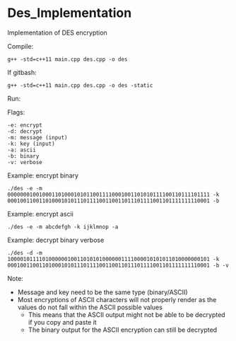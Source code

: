 # Des_Implementation
Implementation of DES encryption

Compile:

`g++ -std=c++11 main.cpp des.cpp -o des`

If gitbash:

`g++ -std=c++11 main.cpp des.cpp -o des -static`

Run:

Flags:
```
-e: encrypt
-d: decrypt
-m: message (input)
-k: key (input)
-a: ascii
-b: binary
-v: verbose
```

Example: encrypt binary

`./des -e -m 0000000100100011010001010110011110001001101010111100110111101111 -k 0001001100110100010101110111100110011011101111001101111111110001 -b`

Example: encrypt ascii

`./des -e -m abcdefgh -k ijklmnop -a`

Example: decrypt binary verbose

`./des -d -m 1000010111101000000100110101010000001111000010101011010000000101 -k 0001001100110100010101110111100110011011101111001101111111110001 -b -v`

Note:
 * Message and key need to be the same type (binary/ASCII)
 * Most encryptions of ASCII characters will not properly render as the values do not fall within the ASCII possible values
	* This means that the ASCII output might not be able to be decrypted if you copy and paste it
	* The binary output for the ASCII encryption can still be decrypted
